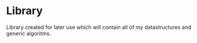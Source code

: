 Library
=======

Library created for later use which will contain all of my datastructures and generic algoritms.
